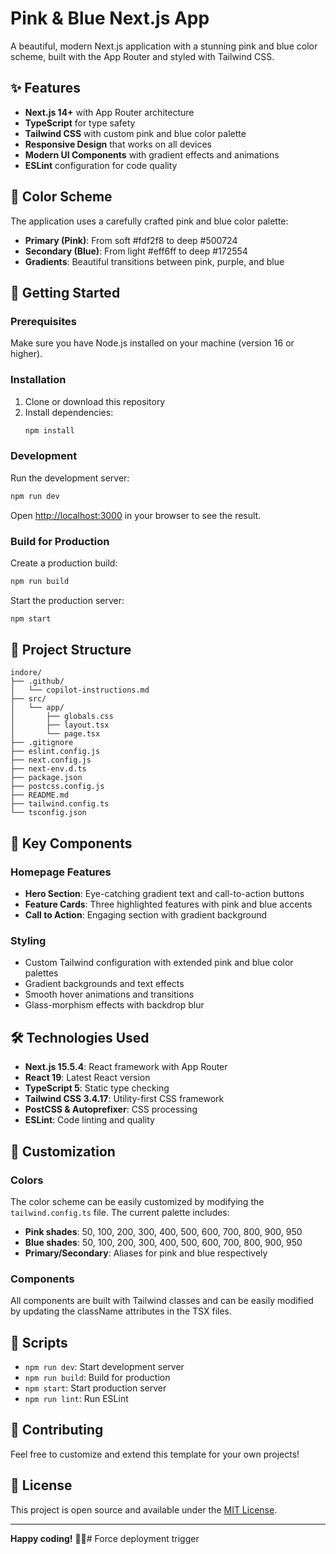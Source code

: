 # Pink & Blue Next.js App

A beautiful, modern Next.js application with a stunning pink and blue color scheme, built with the App Router and styled with Tailwind CSS.

## ✨ Features

- **Next.js 14+** with App Router architecture
- **TypeScript** for type safety
- **Tailwind CSS** with custom pink and blue color palette
- **Responsive Design** that works on all devices
- **Modern UI Components** with gradient effects and animations
- **ESLint** configuration for code quality

## 🎨 Color Scheme

The application uses a carefully crafted pink and blue color palette:

- **Primary (Pink)**: From soft #fdf2f8 to deep #500724
- **Secondary (Blue)**: From light #eff6ff to deep #172554
- **Gradients**: Beautiful transitions between pink, purple, and blue

## 🚀 Getting Started

### Prerequisites

Make sure you have Node.js installed on your machine (version 16 or higher).

### Installation

1. Clone or download this repository
2. Install dependencies:
   ```bash
   npm install
   ```

### Development

Run the development server:

```bash
npm run dev
```

Open [http://localhost:3000](http://localhost:3000) in your browser to see the result.

### Build for Production

Create a production build:

```bash
npm run build
```

Start the production server:

```bash
npm start
```

## 📁 Project Structure

```
indore/
├── .github/
│   └── copilot-instructions.md
├── src/
│   └── app/
│       ├── globals.css
│       ├── layout.tsx
│       └── page.tsx
├── .gitignore
├── eslint.config.js
├── next.config.js
├── next-env.d.ts
├── package.json
├── postcss.config.js
├── README.md
├── tailwind.config.ts
└── tsconfig.json
```

## 🎯 Key Components

### Homepage Features

- **Hero Section**: Eye-catching gradient text and call-to-action buttons
- **Feature Cards**: Three highlighted features with pink and blue accents
- **Call to Action**: Engaging section with gradient background

### Styling

- Custom Tailwind configuration with extended pink and blue color palettes
- Gradient backgrounds and text effects
- Smooth hover animations and transitions
- Glass-morphism effects with backdrop blur

## 🛠️ Technologies Used

- **Next.js 15.5.4**: React framework with App Router
- **React 19**: Latest React version
- **TypeScript 5**: Static type checking
- **Tailwind CSS 3.4.17**: Utility-first CSS framework
- **PostCSS & Autoprefixer**: CSS processing
- **ESLint**: Code linting and quality

## 🎨 Customization

### Colors

The color scheme can be easily customized by modifying the `tailwind.config.ts` file. The current palette includes:

- **Pink shades**: 50, 100, 200, 300, 400, 500, 600, 700, 800, 900, 950
- **Blue shades**: 50, 100, 200, 300, 400, 500, 600, 700, 800, 900, 950
- **Primary/Secondary**: Aliases for pink and blue respectively

### Components

All components are built with Tailwind classes and can be easily modified by updating the className attributes in the TSX files.

## 📝 Scripts

- `npm run dev`: Start development server
- `npm run build`: Build for production
- `npm start`: Start production server
- `npm run lint`: Run ESLint

## 🤝 Contributing

Feel free to customize and extend this template for your own projects!

## 📄 License

This project is open source and available under the [MIT License](LICENSE).

---

**Happy coding!** 🚀✨#   F o r c e   d e p l o y m e n t   t r i g g e r  
 